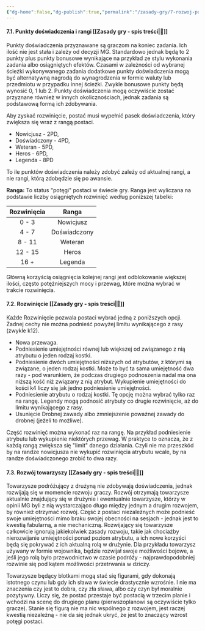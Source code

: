 ```yaml
---
{"dg-home":false,"dg-publish":true,"permalink":"/zasady-gry/7-rozwoj-postaci/","dgPassFrontmatter":true}
---
```


#### 7.1. Punkty doświadczenia i rangi [[Zasady gry - spis treści\|📑]]

Punkty doświadczenia przyznawane są graczom na koniec zadania. Ich ilość nie jest stała i zależy od decyzji MG. Standardowo jednak będą to 2 punkty plus punkty bonusowe wynikające na przykład ze stylu wykonania zadania albo osiągniętych efektów. Czasami w zależności od wybranej ścieżki wykonywanego zadania dodatkowe punkty doświadczenia mogą być alternatywną nagrodą do wynagrodzenia w formie waluty lub przedmiotu w przypadku innej ścieżki. Zwykle bonusowe punkty będą wynosić 0, 1 lub 2. Punkty doświadczenia mogą oczywiście zostać przyznane również w innych okolicznościach, jednak zadania są podstawową formą ich zdobywania.

Aby zyskać rozwinięcie, postać musi wypełnić pasek doświadczenia, który zwiększa się wraz z rangą postaci. 

- Nowicjusz - 2PD,
- Doświadczony - 4PD,
- Weteran - 5PD,
- Heros - 6PD,
- Legenda - 8PD

To ile punktów doświadczenia należy zdobyć zależy od aktualnej rangi, a nie rangi, którą zdobędzie się po awansie.

**Ranga:** To status "potęgi" postaci w świecie gry. Ranga jest wyliczana na podstawie liczby osiągniętych rozwinięć według poniższej tabelki:

| Rozwinięcia |    Ranga     |
| :---------: | :----------: |
|    0 - 3    |  Nowicjusz   |
|    4 - 7    | Doświadczony |
|   8 - 11    |   Weteran    |
|   12 - 15   |    Heros     |
|    16 +     |   Legenda    |

Główną korzyścią osiągnięcia kolejnej rangi jest odblokowanie większej ilości, często potężniejszych mocy i przewag, które można wybrać w trakcie rozwinięcia.

#### 7.2. Rozwinięcie [[Zasady gry - spis treści\|📑]]

Każde Rozwinięcie pozwala postaci wybrać jedną z poniższych opcji. Żadnej cechy nie można podnieść powyżej limitu wynikającego z rasy (zwykle k12).
* Nowa przewaga. 
* Podniesienie umiejętności równej lub większej od związanego z nią atrybutu o jeden rodzaj kostki.
* Podniesienie dwóch umiejętności niższych od atrybutów, z którymi są związane, o jeden rodzaj kostki. Może to być ta sama umiejętność dwa razy - pod warunkiem, że podczas drugiego podnoszenia nadal ma ona niższą kość niż związany z nią atrybut. Wykupienie umiejętności do kości k4 liczy się jak jedno podniesienie umiejętności.
* Podniesienie atrybutu o rodzaj kostki. Tę opcję można wybrać tylko raz na rangę. Legendy mogą podnosić atrybuty co drugie rozwinięcie, aż do limitu wynikającego z rasy.
* Usunięcie Drobnej zawady albo zmniejszenie poważnej zawady do drobnej (jeżeli to możliwe).

Część rozwinięć można wykonać raz na rangę. Na przykład podniesienie atrybutu lub wykupienie niektórych przewag. W praktyce to oznacza, że z każdą rangą zwiększa się "limit" danego działania. Czyli nie ma przeszkód by na randze nowicjusza nie wykupić rozwinięcia atrybutu wcale, by na randze doświadczonego zrobić to dwa razy.

#### 7.3. Rozwój towarzyszy [[Zasady gry - spis treści\|📑]]

Towarzysze podróżujący z drużyną nie zdobywają doświadczenia, jednak rozwijają się w momencie rozwoju graczy. Rozwój otrzymają towarzysze aktualnie znajdujący się w drużynie i ewentualnie towarzysze, którzy w opinii MG byli z nią wystarczająco długo między jednym a drugim rozwojem, by również otrzymać rozwój. Część z postaci niezależnych może podnieść swoje umiejętności mimo braku swojej obecności na sesjach - jednak jest to kwestią fabularną, a nie mechaniczną. Rozwijający się towarzysze całkowicie ignorują jakiekolwiek zasady rozwoju, takie jak chociażby nierozwijanie umiejętności ponad poziom atrybutu, a ich nowe korzyści będą się pokrywać z ich aktualną rolą w drużynie. Dla przykładu towarzysz używany w formie wojownika, będzie rozwijał swoje możliwości bojowe, a jeśli jego rolą było przewodnictwo w czasie podróży - najprawdopodobniej rozwinie się pod kątem możliwości przetrwania w dziczy.

Towarzysze będący blotkami mogą stać się figurami, gdy dokonają istotnego czynu lub gdy ich sława w świecie drastycznie wzrośnie. I nie ma znaczenia czy jest to dobra, czy zła sława, albo czy czyn był moralnie pozytywny. Liczy się, że postać przestaje być postacią w trzecim planie i wchodzi na scenę do drugiego planu (pierwszoplanowi są oczywiście tylko gracze). Stanie się figurą nie ma nic wspólnego z rozwojem, jest raczej kwestią niezależną - nie da się jednak ukryć, że jest to znaczący wzrost potęgi postaci.
